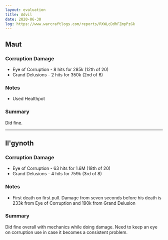 ```yaml
---
layout: evaluation
title: Advil
date: 2020-06-30
log: https://www.warcraftlogs.com/reports/RXWLcDdhFZmpPzGk
---
```


## Maut

### Corruption Damage

* Eye of Corruption - 8 hits for 285k (12th of 20)
* Grand Delusions - 2 hits for 350k (2nd of 6)

### Notes

* Used Healthpot

### Summary

Did fine.

---

## Il'gynoth

### Corruption Damage

* Eye of Corruption - 63 hits for 1.6M (18th of 20)
* Grand Delusions - 4 hits for 759k (3rd of 8)

### Notes

* First death on first pull.  Damage from seven seconds before his death is 233k from Eye of Corruption and 190k from Grand Delusion

### Summary

Did fine overall with mechanics while doing damage.  Need to keep an eye on corruption use in case it becomes a consistent problem.
